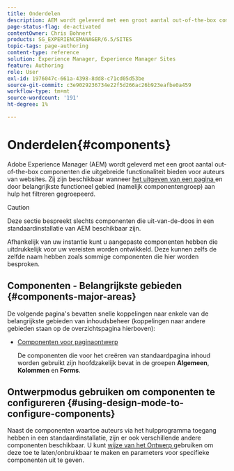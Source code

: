 ```yaml
---
title: Onderdelen
description: AEM wordt geleverd met een groot aantal out-of-the-box componenten die uitgebreide functionaliteit bieden voor auteurs van websites.
page-status-flag: de-activated
contentOwner: Chris Bohnert
products: SG_EXPERIENCEMANAGER/6.5/SITES
topic-tags: page-authoring
content-type: reference
solution: Experience Manager, Experience Manager Sites
feature: Authoring
role: User
exl-id: 1976047c-661a-4398-8dd8-c71cd05d53be
source-git-commit: c3e9029236734e22f5d266ac26b923eafbe0a459
workflow-type: tm+mt
source-wordcount: '191'
ht-degree: 1%

---
```


# Onderdelen{#components}

Adobe Experience Manager (AEM) wordt geleverd met een groot aantal out-of-the-box componenten die uitgebreide functionaliteit bieden voor auteurs van websites. Zij zijn beschikbaar wanneer [ het uitgeven van een pagina ](/help/sites-classic-ui-authoring/classic-page-author-edit-content.md) en door belangrijkste functioneel gebied (namelijk componentengroep) aan hulp het filtreren gegroepeerd.

>[!CAUTION]
>
>Deze sectie bespreekt slechts componenten die uit-van-de-doos in een standaardinstallatie van AEM beschikbaar zijn.
>
>Afhankelijk van uw instantie kunt u aangepaste componenten hebben die uitdrukkelijk voor uw vereisten worden ontwikkeld. Deze kunnen zelfs de zelfde naam hebben zoals sommige componenten die hier worden besproken.

## Componenten - Belangrijkste gebieden {#components-major-areas}

De volgende pagina&#39;s bevatten snelle koppelingen naar enkele van de belangrijkste gebieden van inhoudsbeheer (koppelingen naar andere gebieden staan op de overzichtspagina hierboven):

* [Componenten voor paginaontwerp](/help/sites-classic-ui-authoring/classic-page-author-edit-mode.md)

  De componenten die voor het creëren van standaardpagina inhoud worden gebruikt zijn hoofdzakelijk bevat in de groepen **Algemeen**, **Kolommen** en **Forms**.

## Ontwerpmodus gebruiken om componenten te configureren {#using-design-mode-to-configure-components}

Naast de componenten waartoe auteurs via het hulpprogramma toegang hebben in een standaardinstallatie, zijn er ook verschillende andere componenten beschikbaar. U kunt [ wijze van het Ontwerp ](/help/sites-classic-ui-authoring/classic-page-author-design-mode.md#enable-disable-components) gebruiken om deze toe te laten/onbruikbaar te maken en parameters voor specifieke componenten uit te geven.
